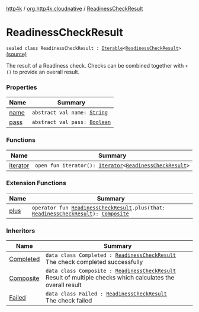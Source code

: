 [http4k](../../index.md) / [org.http4k.cloudnative](../index.md) / [ReadinessCheckResult](./index.md)

# ReadinessCheckResult

`sealed class ReadinessCheckResult : `[`Iterable`](https://kotlinlang.org/api/latest/jvm/stdlib/kotlin.collections/-iterable/index.html)`<`[`ReadinessCheckResult`](./index.md)`>` [(source)](https://github.com/http4k/http4k/blob/master/http4k-cloudnative/src/main/kotlin/org/http4k/cloudnative/ReadinessCheckResult.kt#L14)

The result of a Readiness check. Checks can be combined together with `+()` to provide an overall result.

### Properties

| Name | Summary |
|---|---|
| [name](name.md) | `abstract val name: `[`String`](https://kotlinlang.org/api/latest/jvm/stdlib/kotlin/-string/index.html) |
| [pass](pass.md) | `abstract val pass: `[`Boolean`](https://kotlinlang.org/api/latest/jvm/stdlib/kotlin/-boolean/index.html) |

### Functions

| Name | Summary |
|---|---|
| [iterator](iterator.md) | `open fun iterator(): `[`Iterator`](https://kotlinlang.org/api/latest/jvm/stdlib/kotlin.collections/-iterator/index.html)`<`[`ReadinessCheckResult`](./index.md)`>` |

### Extension Functions

| Name | Summary |
|---|---|
| [plus](../plus.md) | `operator fun `[`ReadinessCheckResult`](./index.md)`.plus(that: `[`ReadinessCheckResult`](./index.md)`): `[`Composite`](../-composite/index.md) |

### Inheritors

| Name | Summary |
|---|---|
| [Completed](../-completed/index.md) | `data class Completed : `[`ReadinessCheckResult`](./index.md)<br>The check completed successfully |
| [Composite](../-composite/index.md) | `data class Composite : `[`ReadinessCheckResult`](./index.md)<br>Result of multiple checks which calculates the overall result |
| [Failed](../-failed/index.md) | `data class Failed : `[`ReadinessCheckResult`](./index.md)<br>The check failed |
